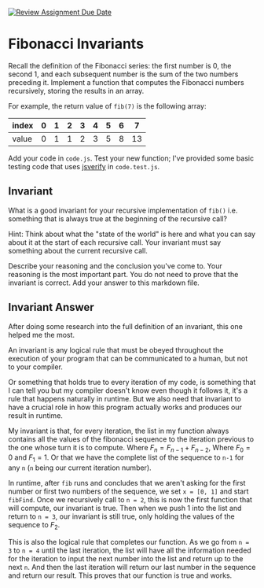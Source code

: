 [![Review Assignment Due Date](https://classroom.github.com/assets/deadline-readme-button-24ddc0f5d75046c5622901739e7c5dd533143b0c8e959d652212380cedb1ea36.svg)](https://classroom.github.com/a/rzkZS2Jf)
# Fibonacci Invariants

Recall the definition of the Fibonacci series: the first number is 0, the second
1, and each subsequent number is the sum of the two numbers preceding it.
Implement a function that computes the Fibonacci numbers recursively, storing
the results in an array.

For example, the return value of `fib(7)` is the following array:

| index |  0  |  1  |  2  |  3  |  4  |  5  |  6  |  7  |
| ----- | --- | --- | --- | --- | --- | --- | --- | --- |
| value |  0  |  1  |  1  |  2  |  3  |  5  |  8  |  13 |

Add your code in `code.js`. Test your new function; I've provided some basic
testing code that uses [jsverify](https://jsverify.github.io/) in
`code.test.js`.

## Invariant

What is a good invariant for your recursive implementation of `fib()`
i.e. something that is always true at the beginning of the recursive call?

Hint: Think about what the "state of the world" is here and what you can say
about it at the start of each recursive call. Your invariant must say something
about the current recursive call.

Describe your reasoning and the conclusion you've come to. Your reasoning is the
most important part. You do not need to prove that the invariant is correct. Add
your answer to this markdown file.

## Invariant Answer

After doing some research into the full definition of an invariant, this one helped me the most. 

An invariant is any logical rule that must be obeyed throughout the execution of your program that can be communicated to a human, but not to your compiler.

Or something that holds true to every iteration of my code, is something that I can tell you but my compiler doesn't know even though it follows it, it's a rule that happens naturally in runtime. But we also need that invariant to have a crucial role in how this program actually works and produces our result in runtime.

My invariant is that, for every iteration, the list in my function always contains all the values of the fibonacci sequence to the iteration previous to the one whose turn it is to compute. Where $F_n = F_{n-1} + F_{n-2}$, Where $F_0 = 0$ and $F_1 = 1$. Or that we have the complete list of the sequence to `n-1` for any `n` (`n` being our current iteration number). 

In runtime, after `fib` runs and concludes that we aren't asking for the first number or first two numbers of the sequence, we set `x = [0, 1]` and start `fibFind`. Once we recursively call to `n = 2`, this is now the first function that will compute, our invariant is true. Then when we push 1 into the list and return to `n = 3`, our invariant is still true, only holding the values of the sequence to $F_2$.

This is also the logical rule that completes our function. As we go from `n = 3` to `n = 4` until the last iteration, the list will have all the information needed for the iteration to input the next number into the list and return up to the next `n`. And then the last iteration will return our last number in the sequence and return our result. This proves that our function is true and works. 

